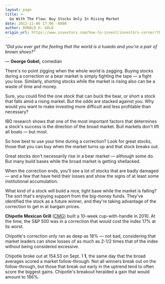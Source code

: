 ```yaml
---
layout: page
title: >-
  Go With The Flow: Buy Stocks Only In Rising Market
date: 2012-11-06 17:06 -0800
author: DONALD H. GOLD
origin_url: https://www.investors.com/how-to-invest/investors-corner/the-trend-is-your-friend
---
```





*"Did you ever get the feeling that the world is a tuxedo and you're a pair of brown shoes?"*


— **George Gobel,** comedian


There's no point zigging when the whole world is zagging. Buying stocks during a correction or a bear market is simply fighting the tape — a fight you lose. Similarly, shorting stocks while the market is rising also can be a waste of time and money.


Sure, you could find the one stock that can buck the bear, or short a stock that falls amid a rising market. But the odds are stacked against you. Why would you want to make investing more difficult and less profitable than necessary?


IBD research shows that one of the most important factors that determines a stock's success is the direction of the broad market. Bull markets don't lift all boats — but most.


So how best to use your time during a correction? Look for great stocks, those that you can buy when the market turns up and that stock breaks out.


Great stocks don't necessarily rise in a bear market — although some do. But many build bases while the broad market is getting shellacked.


When the correction ends, you'll see a lot of stocks that are badly damaged — and a few that have held their losses and show the signs of at least some institutional accumulation.


What kind of a stock will build a nice, tight base while the market is falling? The sort that's enjoying support from the big-money funds. They've identified the stock as a future winner, and they're taking advantage of the correction to get in at bargain prices.


**Chipotle Mexican Grill** ([CMG](https://research.investors.com/quote.aspx?symbol=CMG)) built a 10-week cup-with-handle in 2010. At the time, the S&P 500 was in a correction that would cost the index 17% at its worst.


Chipotle's correction only ran as deep as 18% — not bad, considering that market leaders can show losses of as much as 2-1/2 times that of the index without being considered excessive.


Chipotle broke out at 154.53 on Sept. 1 **1**, the same day that the broad averages scored a market follow-through. Not all winners break out on the follow-through, but those that break out early in the uptrend tend to often score the biggest gains. Chipotle's breakout heralded a gain that would amount to 186%.




